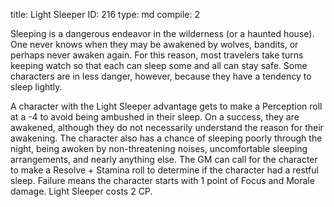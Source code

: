 title:          Light Sleeper
ID:             216
type:           md
compile:        2


Sleeping is a dangerous endeavor in the wilderness (or a haunted house). One never knows when they may be awakened by wolves, bandits, or perhaps never awaken again. For this reason, most travelers take turns keeping watch so that each can sleep some and all can stay safe. Some characters are in less danger, however, because they have a tendency to sleep lightly.

A character with the Light Sleeper advantage gets to make a Perception roll at a -4 to avoid being ambushed in their sleep. On a success, they are awakened, although they do not necessarily understand the reason for their awakening. The character also has a chance of sleeping poorly through the night, being awoken by non-threatening noises, uncomfortable sleeping arrangements, and nearly anything else. The GM can call for the character to make a Resolve + Stamina roll to determine if the character had a restful sleep. Failure means the character starts with 1 point of Focus and Morale damage. Light Sleeper costs 2 CP.